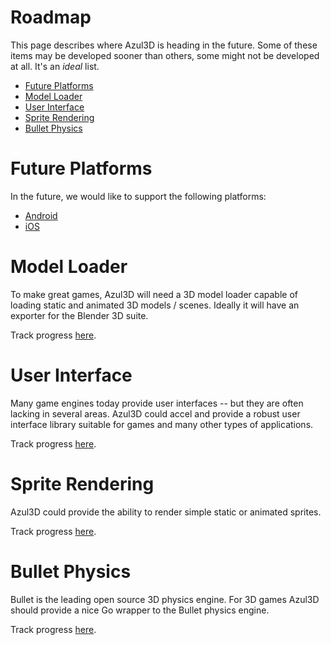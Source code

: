 # Roadmap

This page describes where Azul3D is heading in the future. Some of these items may be developed sooner than others, some might not be developed at all. It's an *ideal* list.

* [Future Platforms](#future-platforms)
* [Model Loader](#model-loader)
* [User Interface](#user-interface)
* [Sprite Rendering](#sprite-rendering)
* [Bullet Physics](#bullet-physics)

# Future Platforms

In the future, we would like to support the following platforms:</p>

* [Android](https://github.com/azul3d/issues/issues/9)
* [iOS](https://github.com/azul3d/issues/issues/11)

# Model Loader

To make great games, Azul3D will need a 3D model loader capable of loading static and animated 3D models / scenes. Ideally it will have an exporter for the Blender 3D suite.

Track progress [here](https://github.com/azul3d/issues/issues/12).

# User Interface

Many game engines today provide user interfaces -- but they are often lacking in several areas. Azul3D could accel and provide a robust user interface library suitable for games and many other types of applications.

Track progress [here](https://github.com/azul3d/issues/issues/14).

# Sprite Rendering

Azul3D could provide the ability to render simple static or animated sprites.

Track progress [here](https://github.com/azul3d/issues/issues/15).

# Bullet Physics

Bullet is the leading open source 3D physics engine. For 3D games Azul3D should provide a nice Go wrapper to the Bullet physics engine.

Track progress [here](https://github.com/azul3d/issues/issues/16).

